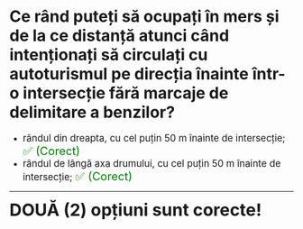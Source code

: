 # Ce rând puteți să ocupați în mers și de la ce distanță atunci când intenționați să circulați cu autoturismul pe direcția înainte într-o intersecție fără marcaje de delimitare a benzilor?

- <span style="font-size: larger;">rândul din dreapta, cu cel puțin 50 m înainte de intersecție; <span style="color: green; font-size: larger;">✅ (Corect)</span></span>
- <span style="font-size: larger;">rândul de lângă axa drumului, cu cel puțin 50 m înainte de intersecție; <span style="color: green; font-size: larger;">✅ (Corect)</span></span>

---

<span style="font-size: 30px; font-weight: bold;">**DOUĂ (2) opțiuni sunt corecte!**</span>